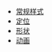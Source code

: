 * [常规样式](normal/normal.md)
* [定位](position/position.md)
* [形状](shape/shape.md)
* [动画](animation/animation.md)